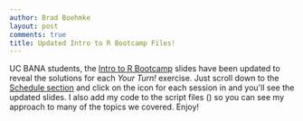 ```yaml
---
author: Brad Boehmke
layout: post
comments: true
title: Updated Intro to R Bootcamp Files!
---
```


UC BANA students, the [Intro to R Bootcamp](http://uc-r.github.io/r_bootcamp) slides have been updated to reveal the solutions for each *Your Turn!* exercise. Just scroll down to the [Schedule section](http://uc-r.github.io/r_bootcamp#schedule) and click on the <i class="fa fa-file-powerpoint-o" aria-hidden="true"></i> icon for each session in and you'll see the updated slides.  I also add my code to the script files (<i class="fa fa-file-code-o" aria-hidden="true"></i>) so you can see my approach to many of the topics we covered.  Enjoy! 
